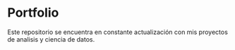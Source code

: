 # Portfolio
Este repositorio se encuentra en constante actualización con mis proyectos de analisis y ciencia de datos.
